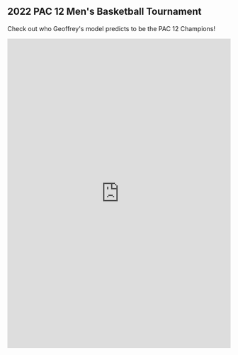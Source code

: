## 2022 PAC 12 Men's Basketball Tournament
Check out who Geoffrey's model predicts to be the PAC 12 Champions!
<iframe src="https://gcdean38.github.io/maneater/PAC12Tournament2022.html" style="border:0px #ffffff none;" name="myiFrame" scrolling="yes" frameborder="1" marginheight="0px" marginwidth="0px" height="700" width="100%" allowfullscreen></iframe>